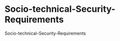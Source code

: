 Socio-technical-Security-Requirements
=====================================

Socio-technical-Security-Requirements
